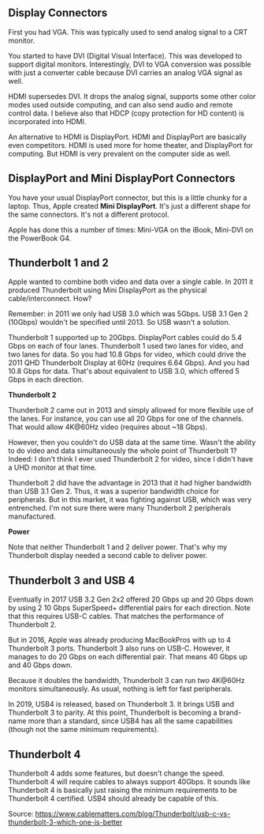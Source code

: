 ## Display Connectors

First you had VGA. This was typically used to send analog signal to a
CRT monitor.

You started to have DVI (Digital Visual Interface). This was developed
to support digital monitors. Interestingly, DVI to VGA conversion was
possible with just a converter cable because DVI carries an analog
VGA signal as well.

HDMI supersedes DVI. It drops the analog signal, supports some other
color modes used outside computing, and can also send audio and remote
control data. I believe also that HDCP (copy protection for HD content)
is incorporated into HDMI.

An alternative to HDMI is DisplayPort. HDMI and DisplayPort are
basically even competitors. HDMI is used more for home theater, and
DisplayPort for computing. But HDMI is very prevalent on the computer
side as well.

## DisplayPort and Mini DisplayPort Connectors

You have your usual DisplayPort connector, but this is a little chunky
for a laptop. Thus, Apple created **Mini DisplayPort**. It's just a
different shape for the same connectors. It's not a different protocol.

Apple has done this a number of times: Mini-VGA on the iBook, Mini-DVI
on the PowerBook G4.

## Thunderbolt 1 and 2

Apple wanted to combine both video and data over a single cable. In 2011
it produced Thunderbolt using Mini DisplayPort as the physical
cable/interconnect. How?

Remember: in 2011 we only had USB 3.0 which was 5Gbps. USB 3.1 Gen 2
(10Gbps) wouldn't be specified until 2013. So USB wasn't a solution.

Thunderbolt 1 supported up to 20Gbps. DisplayPort cables could do 5.4
Gbps on each of four lanes. Thunderbolt 1 used two lanes for video, and
two lanes for data. So you had 10.8 Gbps for video, which could drive
the 2011 QHD Thunderbolt Display at 60Hz (requires 6.64 Gbps). And you
had 10.8 Gbps for data. That's about equivalent to USB 3.0, which
offered 5 Gbps in each direction.

**Thunderbolt 2**

Thunderbolt 2 came out in 2013 and simply allowed for more flexible use
of the lanes. For instance, you can use all 20 Gbps for one of the
channels. That would allow 4K@60Hz video (requires about ~18 Gbps).

However, then you couldn't do USB data at the same time. Wasn't the
ability to do video and data simultaneously the whole point of
Thunderbolt 1? Indeed: I don't think I ever used Thunderbolt 2 for
video, since I didn't have a UHD monitor at that time.

Thunderbolt 2 did have the advantage in 2013 that it had higher
bandwidth than USB 3.1 Gen 2. Thus, it was a superior bandwidth choice
for peripherals. But in this market, it was fighting against USB, which
was very entrenched. I'm not sure there were many Thunderbolt 2
peripherals manufactured.

**Power**

Note that neither Thunderbolt 1 and 2 deliver power. That's why my
Thunderbolt display needed a second cable to deliver power.

## Thunderbolt 3 and USB 4

Eventually in 2017 USB 3.2 Gen 2x2 offered 20 Gbps up and 20 Gbps down
by using 2 10 Gbps SuperSpeed+ differential pairs for each direction.
Note that this requires USB-C cables. That matches the performance of
Thunderbolt 2.

But in 2016, Apple was already producing MacBookPros with up to 4
Thunderbolt 3 ports. Thunderbolt 3 also runs on USB-C. However, it
manages to do 20 Gbps on each differential pair. That means 40 Gbps up
and 40 Gbps down.

Because it doubles the bandwidth, Thunderbolt 3 can run _two_ 4K@60Hz
monitors simultaneously. As usual, nothing is left for fast peripherals.

In 2019, USB4 is released, based on Thunderbolt 3. It brings USB and
Thunderbolt 3 to parity. At this point, Thunderbolt is becoming a
brand-name more than a standard, since USB4 has all the same
capabilities (though not the same minimum requirements).

## Thunderbolt 4

Thunderbolt 4 adds some features, but doesn't change the speed.
Thunderbolt 4 will require cables to always support 40Gbps. It sounds
like Thunderbolt 4 is basically just raising the minimum requirements to
be Thunderbolt 4 certified. USB4 should already be capable of this.

Source: https://www.cablematters.com/blog/Thunderbolt/usb-c-vs-thunderbolt-3-which-one-is-better
